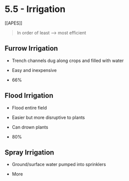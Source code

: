 # 5\.5 - Irrigation

[[APES]] 

> In order of least --> most efficient

## Furrow Irrigation

- Trench channels dug along crops and filled with water

- Easy and inexpensive

- 66%

## Flood Irrigation

- Flood entire field


- Easier but more disruptive to plants

- Can drown plants

- 80%

## Spray Irrigation

- Ground/surface water pumped into sprinklers

- More 